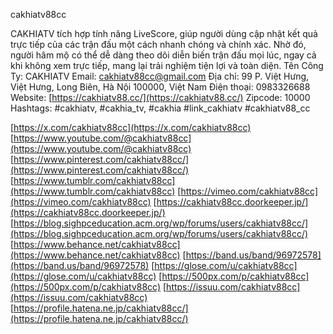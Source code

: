 cakhiatv88cc

CAKHIATV tích hợp tính năng LiveScore, giúp người dùng cập nhật kết quả trực tiếp của các trận đấu một cách nhanh chóng và chính xác. Nhờ đó, người hâm mộ có thể dễ dàng theo dõi diễn biến trận đấu mọi lúc, ngay cả khi không xem trực tiếp, mang lại trải nghiệm tiện lợi và toàn diện.
Tên Công Ty: CAKHIATV
Email: cakhiatv88cc@gmail.com
Địa chỉ: 99 P. Việt Hưng, Việt Hưng, Long Biên, Hà Nội 100000, Việt Nam
Điện thoại: 0983326688
Website: [https://cakhiatv88.cc/](https://cakhiatv88.cc/)
Zipcode:  10000
Hashtags: #cakhiatv, #cakhia_tv, #cakhia #link_cakhiatv #cakhiatv88_cc

[https://x.com/cakhiatv88cc](https://x.com/cakhiatv88cc)
[https://www.youtube.com/@cakhiatv88cc](https://www.youtube.com/@cakhiatv88cc)
[https://www.pinterest.com/cakhiatv88cc/](https://www.pinterest.com/cakhiatv88cc/)
[https://www.tumblr.com/cakhiatv88cc](https://www.tumblr.com/cakhiatv88cc)
[https://vimeo.com/cakhiatv88cc](https://vimeo.com/cakhiatv88cc)
[https://cakhiatv88cc.doorkeeper.jp/](https://cakhiatv88cc.doorkeeper.jp/)
[https://blog.sighpceducation.acm.org/wp/forums/users/cakhiatv88cc/](https://blog.sighpceducation.acm.org/wp/forums/users/cakhiatv88cc/)
[https://www.behance.net/cakhiatv88cc](https://www.behance.net/cakhiatv88cc)
[https://band.us/band/96972578](https://band.us/band/96972578)
[https://glose.com/u/cakhiatv88cc](https://glose.com/u/cakhiatv88cc)
[https://500px.com/p/cakhiatv88cc](https://500px.com/p/cakhiatv88cc)
[https://issuu.com/cakhiatv88cc](https://issuu.com/cakhiatv88cc)
[https://profile.hatena.ne.jp/cakhiatv88cc/](https://profile.hatena.ne.jp/cakhiatv88cc/)